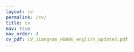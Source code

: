 ```yaml
---
layout: cv
permalink: /cv/
title: cv
nav: true
nav_order: 4
cv_pdf: CV_Jiangnan_HUANG_english_updated.pdf
---
```

